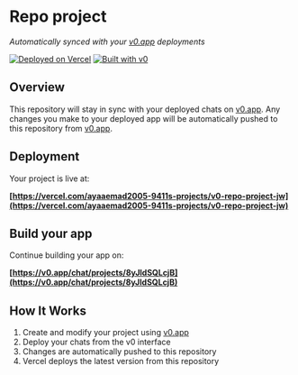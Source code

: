 # Repo project

*Automatically synced with your [v0.app](https://v0.app) deployments*

[![Deployed on Vercel](https://img.shields.io/badge/Deployed%20on-Vercel-black?style=for-the-badge&logo=vercel)](https://vercel.com/ayaaemad2005-9411s-projects/v0-repo-project-jw)
[![Built with v0](https://img.shields.io/badge/Built%20with-v0.app-black?style=for-the-badge)](https://v0.app/chat/projects/8yJldSQLcjB)

## Overview

This repository will stay in sync with your deployed chats on [v0.app](https://v0.app).
Any changes you make to your deployed app will be automatically pushed to this repository from [v0.app](https://v0.app).

## Deployment

Your project is live at:

**[https://vercel.com/ayaaemad2005-9411s-projects/v0-repo-project-jw](https://vercel.com/ayaaemad2005-9411s-projects/v0-repo-project-jw)**

## Build your app

Continue building your app on:

**[https://v0.app/chat/projects/8yJldSQLcjB](https://v0.app/chat/projects/8yJldSQLcjB)**

## How It Works

1. Create and modify your project using [v0.app](https://v0.app)
2. Deploy your chats from the v0 interface
3. Changes are automatically pushed to this repository
4. Vercel deploys the latest version from this repository